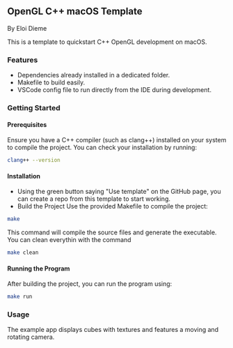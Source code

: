 ## OpenGL C++ macOS Template
By Eloi Dieme

This is a template to quickstart C++ OpenGL development on macOS.

### Features

* Dependencies already installed in a dedicated folder.
* Makefile to build easily.
* VSCode config file to run directly from the IDE during development.

### Getting Started

#### Prerequisites
Ensure you have a C++ compiler (such as clang++) installed on your system to compile the project. You can check your installation by running:
```bash
clang++ --version
```

#### Installation
* Using the green button saying "Use template" on the GitHub page, you can create a repo from this template to start working.
* Build the Project
Use the provided Makefile to compile the project:
```bash
make
```
This command will compile the source files and generate the executable.
You can clean everythin with the command
```bash
make clean
```

#### Running the Program
After building the project, you can run the program using:
```bash
make run
```

### Usage

The example app displays cubes with textures and features a moving and rotating camera.
